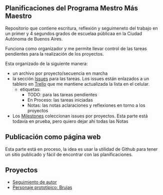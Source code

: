 ## Planificaciones del Programa Mestro Más Maestro
Repositorio que contiene escritura, reflexión y seguimeneto del trabajo en un primer y 4 segundos grados de escuelaa públicaa en la Ciudad Autónoma de Buenos Aires.

Funciona como organizador y me permite llevar control de las tareas pendientes para la realización de los proyectos.

Esta organizado de la siguiente manera:
- un archivo por proyecto/secuencia en marcha
- la sección [Issues](https://github.com/alvarmaciel/planificacionesMmasM/issues) para las tareas. Los issues están enlazados a un tablero en [Trello](http://trello.com) que me mantiene actualizada la lista en el celular.
  - etiquetas:
    - TODO: para las tareas pendientes
    - En Proceso: las tareas iniciadas
    - Notas: las notas aclaraciones y reflexiones en torno a los proyectos
- Los [Milestones](https://github.com/alvarmaciel/planificacionesMmasM/milestones) coleccionan issues por proyectos. Esta parte está todavía en prueba, pero quiero dejar ahí todas las Notas

## Publicación como página web
Esta parte está en proceso, la idea es usar la utilidad de Github para tener un sitio publicado y fácil de encontrar con las planificaciones.

## Proyectos
- [Seguimiento de autor](https://github.com/alvarmaciel/planificacionesMmasM/blob/master/SeguimientoAutorGMontes.org)
- [Personaje prototípico: Brujas](https://github.com/alvarmaciel/planificacionesMmasM/blob/master/brujas.md)
